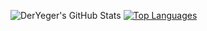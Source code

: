 ![DerYeger's GitHub Stats](https://github-readme-stats.vercel.app/api?username=DerYeger&count_private=true&show_icons=true)
[![Top Languages](https://github-readme-stats.vercel.app/api/top-langs/?username=DerYeger&layout=compact)](https://github.com/anuraghazra/github-readme-stats)

